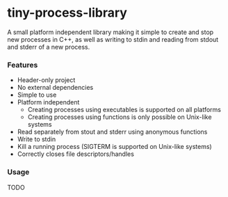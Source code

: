 # tiny-process-library
A small platform independent library making it simple to create and stop new processes in C++, as well as writing to stdin and reading from stdout and stderr of a new process.

### Features
* Header-only project
* No external dependencies
* Simple to use
* Platform independent
  * Creating processes using executables is supported on all platforms
  * Creating processes using functions is only possible on Unix-like systems
* Read separately from stout and stderr using anonymous functions
* Write to stdin
* Kill a running process (SIGTERM is supported on Unix-like systems)
* Correctly closes file descriptors/handles

### Usage

TODO
